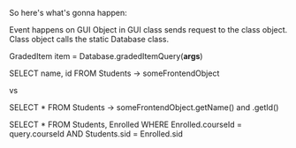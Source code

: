 So here's what's gonna happen:

Event happens on GUI
Object in GUI class sends request to the class object.
Class object calls the static Database class.


GradedItem item = Database.gradedItemQuery(**args**)




SELECT name, id FROM Students -> someFrontendObject

vs

SELECT * FROM Students -> someFrontendObject.getName() and .getId()

SELECT * FROM Students, Enrolled
WHERE Enrolled.courseId = query.courseId AND
Students.sid = Enrolled.sid




